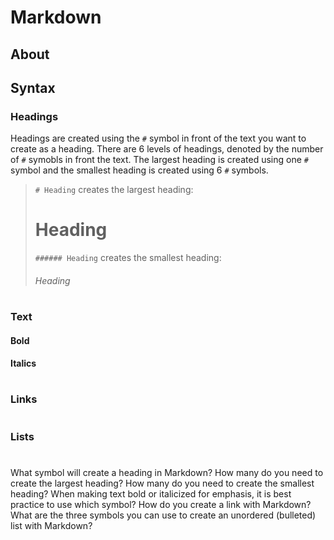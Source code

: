 # Markdown

## About

## Syntax
### Headings
Headings are created using the `#` symbol in front of the text you want to create as a heading. There are 6 levels of headings, denoted by the number of `#` symobls in front the text. The largest heading is created using one `#` symbol and the smallest heading is created using 6 `#` symbols.
>```# Heading``` creates the largest heading:
># Heading
>```###### Heading``` creates the smallest heading:
>###### Heading
#
### Text
#### Bold
#### Italics
#
### Links
#
### Lists
#
#
What symbol will create a heading in Markdown?
How many do you need to create the largest heading?
How many do you need to create the smallest heading?
When making text bold or italicized for emphasis, it is best practice to use which symbol?
How do you create a link with Markdown?
What are the three symbols you can use to create an unordered (bulleted) list with Markdown?